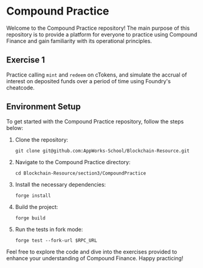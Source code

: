 # Compound Practice

Welcome to the Compound Practice repository! The main purpose of this repository is to provide a platform for everyone to practice using Compound Finance and gain familiarity with its operational principles.

## Exercise 1
Practice calling `mint` and `redeem` on cTokens, and simulate the accrual of interest on deposited funds over a period of time using Foundry's cheatcode.

## Environment Setup

To get started with the Compound Practice repository, follow the steps below:

1. Clone the repository:
   ```shell
   git clone git@github.com:AppWorks-School/Blockchain-Resource.git
   ```

2. Navigate to the Compound Practice directory:
   ```shell
   cd Blockchain-Resource/section3/CompoundPractice
   ```

3. Install the necessary dependencies:
   ```shell
   forge install
   ```

4. Build the project:
   ```shell
   forge build
   ```

5. Run the tests in fork mode:
   ```shell
   forge test --fork-url $RPC_URL
   ```

Feel free to explore the code and dive into the exercises provided to enhance your understanding of Compound Finance. Happy practicing!
